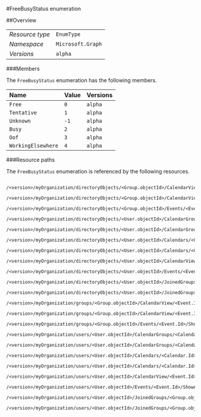 #FreeBusyStatus enumeration

 



##Overview

|  |  | 
| :-- | :-- | 
| _Resource type_ | `EnumType` | 
| _Namespace_ | `Microsoft.Graph` | 
| _Versions_ | `alpha` | 


###Members

The `FreeBusyStatus` enumeration has the following members. 

| Name | Value | Versions | 
| :-- | :-- | :-- | 
| `Free` | `0` | `alpha` | 
| `Tentative` | `1` | `alpha` | 
| `Unknown` | `-1` | `alpha` | 
| `Busy` | `2` | `alpha` | 
| `Oof` | `3` | `alpha` | 
| `WorkingElsewhere` | `4` | `alpha` | 


###Resource paths

The `FreeBusyStatus` enumeration is referenced by the following resources. 

```
	/<version>/myOrganization/directoryObjects/<Group.objectId>/CalendarView/<Event.Id>/Instances/<Event.Id>/ShowAs
	/<version>/myOrganization/directoryObjects/<Group.objectId>/CalendarView/<Event.Id>/ShowAs
	/<version>/myOrganization/directoryObjects/<Group.objectId>/Events/<Event.Id>/ShowAs
	/<version>/myOrganization/directoryObjects/<User.objectId>/CalendarGroups/<CalendarGroup.Id>/Calendars/<Calendar.Id>/CalendarView/<Event.Id>/ShowAs
	/<version>/myOrganization/directoryObjects/<User.objectId>/CalendarGroups/<CalendarGroup.Id>/Calendars/<Calendar.Id>/Events/<Event.Id>/ShowAs
	/<version>/myOrganization/directoryObjects/<User.objectId>/Calendars/<Calendar.Id>/CalendarView/<Event.Id>/ShowAs
	/<version>/myOrganization/directoryObjects/<User.objectId>/Calendars/<Calendar.Id>/Events/<Event.Id>/ShowAs
	/<version>/myOrganization/directoryObjects/<User.objectId>/CalendarView/<Event.Id>/ShowAs
	/<version>/myOrganization/directoryObjects/<User.objectId>/Events/<Event.Id>/ShowAs
	/<version>/myOrganization/directoryObjects/<User.objectId>/JoinedGroups/<Group.objectId>/CalendarView/<Event.Id>/ShowAs
	/<version>/myOrganization/directoryObjects/<User.objectId>/JoinedGroups/<Group.objectId>/Events/<Event.Id>/ShowAs
	/<version>/myOrganization/groups/<Group.objectId>/CalendarView/<Event.Id>/Instances/<Event.Id>/ShowAs
	/<version>/myOrganization/groups/<Group.objectId>/CalendarView/<Event.Id>/ShowAs
	/<version>/myOrganization/groups/<Group.objectId>/Events/<Event.Id>/ShowAs
	/<version>/myOrganization/users/<User.objectId>/CalendarGroups/<CalendarGroup.Id>/Calendars/<Calendar.Id>/CalendarView/<Event.Id>/ShowAs
	/<version>/myOrganization/users/<User.objectId>/CalendarGroups/<CalendarGroup.Id>/Calendars/<Calendar.Id>/Events/<Event.Id>/ShowAs
	/<version>/myOrganization/users/<User.objectId>/Calendars/<Calendar.Id>/CalendarView/<Event.Id>/ShowAs
	/<version>/myOrganization/users/<User.objectId>/Calendars/<Calendar.Id>/Events/<Event.Id>/ShowAs
	/<version>/myOrganization/users/<User.objectId>/CalendarView/<Event.Id>/ShowAs
	/<version>/myOrganization/users/<User.objectId>/Events/<Event.Id>/ShowAs
	/<version>/myOrganization/users/<User.objectId>/JoinedGroups/<Group.objectId>/CalendarView/<Event.Id>/ShowAs
	/<version>/myOrganization/users/<User.objectId>/JoinedGroups/<Group.objectId>/Events/<Event.Id>/ShowAs
```





<!-- {
"type": "#page.annotation",
"tocPath": "EnumType/FreeBusyStatus",
"section": "documentation"
} -->